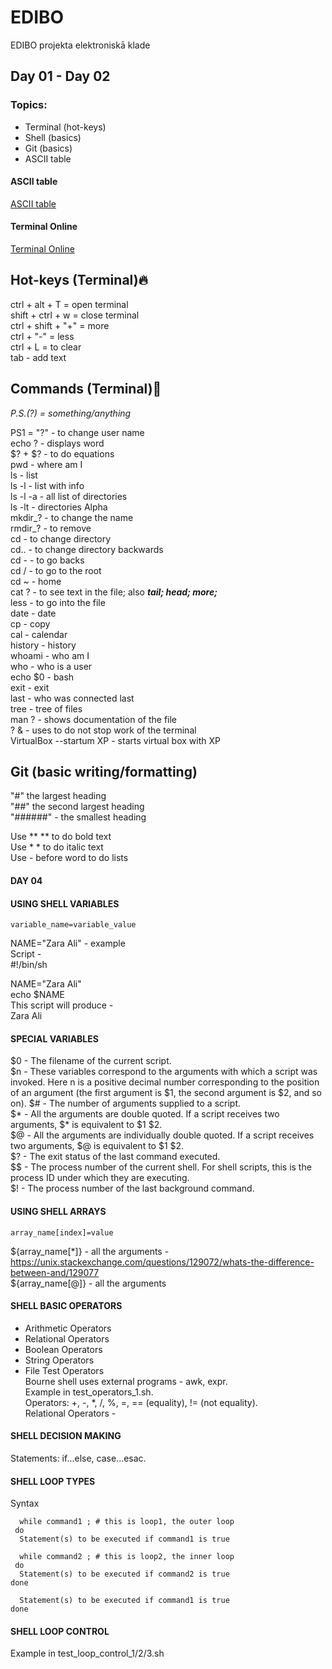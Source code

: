 # EDIBO
EDIBO projekta elektroniskā klade
## Day 01 - Day 02
### Topics:  
- Terminal (hot-keys)
- Shell (basics)
- Git (basics)
- ASCII table  

#### ASCII table  
[ASCII table](http://www.econwin.org/ascii.htm)  

#### Terminal Online
[Terminal Online](https://cocalc.com/projects/319f978c-07db-4cdb-9c77-96e56038d25a/files/Welcome%20to%20CoCalc.term?session=default)

## Hot-keys (Terminal):fire:     
ctrl + alt + T = open terminal  
shift + ctrl + w = close terminal  
ctrl + shift + "+" = more  
ctrl + "-" = less  
ctrl + L = to clear  
tab - add text  

## Commands (Terminal):floppy_disk:      
*P.S.(?) = something/anything*

PS1 = "?" - to change user name  
echo ? - displays word  
$? + $? - to do equations  
pwd - where am I  
ls - list  
ls -l - list with info  
ls -l -a - all list of directories  
ls -lt - directories Alpha  
mkdir_? - to change the name  
rmdir_? - to remove  
cd - to change directory  
cd.. - to change directory backwards  
cd - - to go backs  
cd / - to go to the root  
cd ~ - home  
cat ? - to see text in the file; also ***tail; head; more;***  
less - to go into the file  
date - date  
cp - copy  
cal - calendar  
history - history  
whoami - who am I  
who - who is a user  
echo $0 - bash  
exit - exit  
last - who was connected last  
tree - tree of files   
man ? - shows documentation of the file  
? & - uses to do not stop work of the terminal  
VirtualBox --startum XP - starts virtual box with XP  

## Git (basic writing/formatting)  
"#" the largest heading  
"##" the second largest heading  
"######" - the smallest heading  

Use ** ** to do bold text  
Use * * to do italic text  
Use - before word to do lists  

#### DAY 04  
#### USING SHELL VARIABLES  
    variable_name=variable_value    

NAME="Zara Ali" - example    
Script -    
#!/bin/sh  
  
NAME="Zara Ali"  
echo $NAME  
This script will produce -   
Zara Ali  

#### SPECIAL VARIABLES  
$0 - The filename of the current script.  
$n - These variables correspond to the arguments with which a script was invoked. Here n is a positive decimal number corresponding to the position of an argument (the first argument is $1, the second argument is $2, and so on).
$# - The number of arguments supplied to a script.  
$* - All the arguments are double quoted. If a script receives two arguments, $* is equivalent to $1 $2.  
$@ - All the arguments are individually double quoted. If a script receives two arguments, $@ is equivalent to $1 $2.  
$? - The exit status of the last command executed.  
$$ - The process number of the current shell. For shell scripts, this is the process ID under which they are executing.  
$! - The process number of the last background command.  

#### USING SHELL ARRAYS  
    array_name[index]=value  

${array_name[*]}  - all the arguments - https://unix.stackexchange.com/questions/129072/whats-the-difference-between-and/129077  
${array_name[@]}  - all the arguments  

#### SHELL BASIC OPERATORS  
 - Arithmetic Operators  
 - Relational Operators  
 - Boolean Operators  
 - String Operators  
 - File Test Operators  
Bourne shell uses external programs - awk, expr.  
Example in test_operators_1.sh.  
Operators: +, -, *, /, %, =, == (equality), != (not equality).  
Relational Operators - 

#### SHELL DECISION MAKING  
Statements: if...else, case...esac.  

#### SHELL LOOP TYPES  
Syntax  
      
      while command1 ; # this is loop1, the outer loop
     do
      Statement(s) to be executed if command1 is true
 
      while command2 ; # this is loop2, the inner loop
     do
      Statement(s) to be executed if command2 is true
    done

      Statement(s) to be executed if command1 is true
    done


#### SHELL LOOP CONTROL  
Example in test_loop_control_1/2/3.sh  

